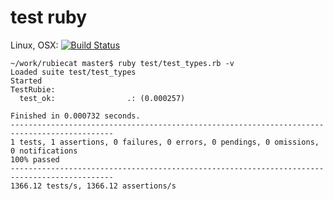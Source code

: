 # test ruby

Linux, OSX: [![Build Status](https://api.travis-ci.org/wookay/rubiecat.svg?branch=master)](https://travis-ci.org/wookay/rubiecat)


```shell
~/work/rubiecat master$ ruby test/test_types.rb -v
Loaded suite test/test_types
Started
TestRubie:
  test_ok:                .: (0.000257)

Finished in 0.000732 seconds.
---------------------------------------------------------------------------------------------
1 tests, 1 assertions, 0 failures, 0 errors, 0 pendings, 0 omissions, 0 notifications
100% passed
---------------------------------------------------------------------------------------------
1366.12 tests/s, 1366.12 assertions/s
```
